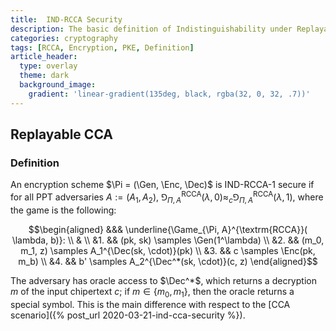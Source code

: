 ```yaml
---
title:  IND-RCCA Security
description: The basic definition of Indistinguishability under Replayable CCA.
categories: cryptography
tags: [RCCA, Encryption, PKE, Definition]
article_header:
  type: overlay
  theme: dark
  background_image:
    gradient: 'linear-gradient(135deg, black, rgba(32, 0, 32, .7))'
---
```


## Replayable CCA
### Definition

An encryption scheme $\Pi = (\Gen, \Enc, \Dec)$ is IND-RCCA-1 secure if for all PPT adversaries $A:=(A_1, A_2)$, $\Game_{\Pi, A}^{\textrm{RCCA}}( \lambda, 0) \approx_c \Game^{\textrm{RCCA}}_{\Pi, A}(\lambda, 1)$, where the game is the following:

$$\begin{aligned}
&&& \underline{\Game_{\Pi, A}^{\textrm{RCCA}}( \lambda, b)}: \\
& \\
&1. && (pk, sk) \samples \Gen(1^\lambda) \\
&2. && (m_0, m_1, z) \samples A_1^{\Dec(sk, \cdot)}(pk) \\
&3. && c \samples \Enc(pk, m_b) \\
&4. && b' \samples A_2^{\Dec^*(sk, \cdot)}(c, z)
\end{aligned}$$

The adversary has oracle access to $\Dec^*$, which returns a decryption $m$ of the input chipertext $c$; if $m \in \{m_0, m_1\}$, then the oracle returns a special symbol. This is the main difference with respect to the [CCA scenario]({% post_url 2020-03-21-ind-cca-security %}).
